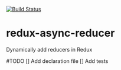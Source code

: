 [![Build Status](https://travis-ci.org/PhilippeRoy/redux-async-reducer.svg?branch=develop)](https://travis-ci.org/PhilippeRoy/redux-async-reducer)

# redux-async-reducer
Dynamically add reducers in Redux


#TODO
[] Add declaration file
[] Add tests
